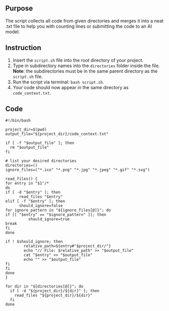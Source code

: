 ## Purpose 
The script collects all code from given directories and merges it into a neat .txt file to help you with counting lines or submitting the code to an AI model.
## Instruction
1. Insert the `script.sh` file into the root directory of your project.
2. Type in subdirectory names into the `directories` folder inside the file. **Note**: the subdirectories must be in the same parent directory as the `script.sh` file.
3. Run the script via terminal: `bash script.sh`.
4. Your code should now appear in the same directory as `code_context.txt`.
## Code 
```shell
#!/bin/bash

project_dir=$(pwd)
output_file="${project_dir}/code_context.txt"

if [ -f "$output_file" ]; then
  rm "$output_file"
fi

# list your desired directories
directories=()
ignore_files=("*.ico" "*.png" "*.jpg" "*.jpeg" "*.gif" "*.svg")

read_files() {
for entry in "$1"/*
do
if [ -d "$entry" ]; then
      read_files "$entry"
elif [ -f "$entry" ]; then
      should_ignore=false
for ignore_pattern in "${ignore_files[@]}"; do
if [[ "$entry" == "$ignore_pattern" ]]; then
          should_ignore=true
break
fi
done

if ! $should_ignore; then
        relative_path=${entry#"$project_dir/"}
        echo "// File: $relative_path" >> "$output_file"
        cat "$entry" >> "$output_file"
        echo "" >> "$output_file"
fi
fi
done
}

for dir in "${directories[@]}"; do
  if [ -d "${project_dir}/${dir}" ]; then
    read_files "${project_dir}/${dir}"
  fi
done
```
